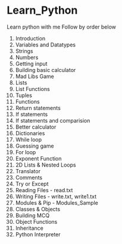 # Learn_Python
Learn python with me
Follow by order below
1. Introduction
2. Variables and Datatypes
3. Strings
4. Numbers
5. Getting input
6. Building basic calculator
7. Mad Libs Game
8. Lists
9. List Functions
10. Tuples
11. Functions
12. Return statements
13. If statements
14. If statements and comparision
15. Better calculator
16. Dictionaries
17. While loop
18. Guessing game
19. For loop
20. Exponent Function
21. 2D Lists & Nested Loops
22. Translator
23. Comments
24. Try or Except
25. Reading Files - read.txt
26. Writing Files - write.txt, write1.txt
27. Modules & Pip - Modules_Sample
28. Classes & Objects
29. Building MCQ
30. Object Functions
31. Inheritance
32. Python Interpreter
